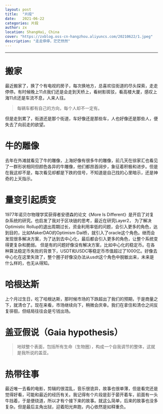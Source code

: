 ```yaml
---
layout: post
title:  "片段"
date:   2021-06-22
categories: 片段
author: zx
location: ShangHai, China
cover: "https://zxblog.oss-cn-hangzhou.aliyuncs.com/20210622/1.jpeg"
description: "走走停停，茫茫然然"
---
```

---

# 搬家

最近搬家了，换了个有电视的房子，每次换地方，总喜欢往街道的尽头探索，走走停停。有时候晚上11点我们还是会走到天桥上，看树影斑驳，看高楼大厦，感叹上海11点还是车流不息，人来人往。

> 每辆车都有自己的方向，每个人却不一定有。

但是走到累了，街道还是那个街道，车好像还是那些车，人也好像还是那些人，便失去了向前走的欲望。

# 牛的雕像

去年在外滩就看见了牛的雕像，上海好像有很多牛的雕像，前几天在徐家汇也看见了一群形状相同但颜色各异的牛雕像，他们都昂首阔步，象征着积极和进步。但是在我这却不是，每次看见却都是下跌的信号，不知道是自己找的心里暗示，还是神奇的上天指示。

# 量变引起质变

1977年诺贝尔物理学奖获得者安德森的论文《More Is Different》是开启了对复杂系统的研究。也启发了我对于区块链的思考，最近在研究Layer2， 为了解决Optimistic Rollup的退出周期过长，资金利用率低的问题，会引入更多的角色，达到目的，比如MakerDAO的Optimism Dai桥，就引入了oracle这个角色。继而会发现很多解决方案，为了达到去中心化，最后都会引入更多的角色，让整个系统变得更复杂和脆弱。
但是有的问题好像没有解决方案，比如中心化的稳定币。在各种算法稳定币失败的背景下，USDT和USDC等稳定币市值超过了1000亿。好像去中心化在这里失效了，整个圈子好像没办法从usdt这个角色中脱敏出来，未来是什么样的，也无从得知。

# 哈根达斯

上个月过生日，吃了哈根达斯，那时候市场的下跌超出了我们的预期，于是商量之下，就清仓了。现在来看，市场继续向下，稍微会庆幸。我们在拿住和清仓之间反复徘徊，但结局往往会是亏钱出场。

# 盖亚假说（Gaia hypothesis）

> 地球整个表面，包括所有生命（生物圈），构成一个自我调节的整体，这就是我所说的盖亚。

# 热带往事

最近唯一去看的电影，剪辑的很混乱，音乐很诡异，故事也很单薄，但是看完还是觉得好看，可能和最近的经历有关。我记得有个片段是彭于晏开着车，前面有一头牛挡着，于是便绕道，所以才有个接下来的故事。就这么简单，后来的故事也没多复杂。但是最后主角出狱，迎着阳光奔跑，内心依然是如释重负。
